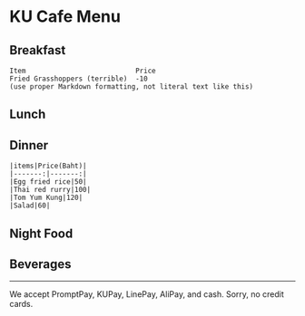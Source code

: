 # KU Cafe Menu


## Breakfast

    Item                           Price
    Fried Grasshoppers (terrible)  -10
    (use proper Markdown formatting, not literal text like this)

## Lunch 


## Dinner

    |items|Price(Baht)|
    |-------:|-------:|
    |Egg fried rice|50|
    |Thai red rurry|100|
    |Tom Yum Kung|120|
    |Salad|60|


## Night Food


## Beverages



---

We accept PromptPay, KUPay, LinePay, AliPay, and cash. Sorry, no credit cards.
